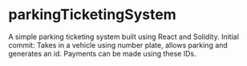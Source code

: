 # parkingTicketingSystem
A simple parking ticketing system built using React and Solidity.
Initial commit: Takes in a vehicle using number plate, allows parking and generates an id. Payments can be made using these IDs.
